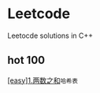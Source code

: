 # Leetcode
Leetocde solutions in C++ 

## hot 100

[[easy]1.两数之和](https://github.com/ZhengCangping/Leetcode/blob/main/%5Beasy%5D1.two-sum)`哈希表`